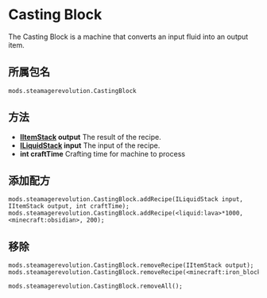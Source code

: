 # Casting Block

The Casting Block is a machine that converts an input fluid into an output item.

## 所属包名
`mods.steamagerevolution.CastingBlock`

## 方法

- **[IItemStack](/Vanilla/Items/IItemStack/) output** The result of the recipe.
- **[ILiquidStack](/Vanilla/Liquids/ILiquidStack/) input** The input of the recipe.
- **int craftTime** Crafting time for machine to process

## 添加配方

```zenscript
mods.steamagerevolution.CastingBlock.addRecipe(ILiquidStack input, IItemStack output, int craftTime);
mods.steamagerevolution.CastingBlock.addRecipe(<liquid:lava>*1000, <minecraft:obsidian>, 200);
```

## 移除

```zenscript
mods.steamagerevolution.CastingBlock.removeRecipe(IItemStack output);
mods.steamagerevolution.CastingBlock.removeRecipe(<minecraft:iron_block>);

mods.steamagerevolution.CastingBlock.removeAll();
```

